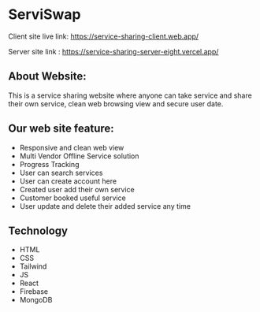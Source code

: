 # ServiSwap
Client site live link: https://service-sharing-client.web.app/

Server site link : https://service-sharing-server-eight.vercel.app/

## About Website:
This is a service sharing website where anyone can take service and share their own service, clean web browsing view and secure user date.

## Our web site feature:

- Responsive and clean web view
- Multi Vendor Offline Service solution
- Progress Tracking
- User can search services
- User can create account here
- Created user add their own service 
- Customer booked useful service 
- User update and delete their added service any time

## Technology
- HTML
- CSS
- Tailwind
- JS
- React
- Firebase
- MongoDB


